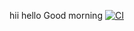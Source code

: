 hii hello Good morning
[![CI](https://github.com/Varshitha-DevTools/demo-repo/actions/workflows/blank.yml/badge.svg?branch=master&event=push)](https://github.com/Varshitha-DevTools/demo-repo/actions/workflows/blank.yml)
